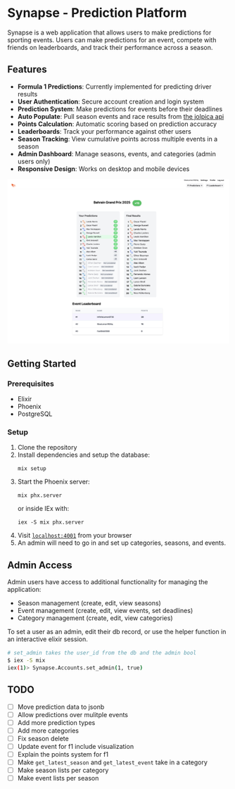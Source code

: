 # Synapse - Prediction Platform

Synapse is a web application that allows users to make predictions for sporting events. Users can make predictions for an event, compete with friends on leaderboards, and track their performance across a season.

## Features

- **Formula 1 Predictions**: Currently implemented for predicting driver results
- **User Authentication**: Secure account creation and login system
- **Prediction System**: Make predictions for events before their deadlines
- **Auto Populate**: Pull season events and race results from [the jolpica api](https://github.com/jolpica/jolpica-f1)
- **Points Calculation**: Automatic scoring based on prediction accuracy
- **Leaderboards**: Track your performance against other users
- **Season Tracking**: View cumulative points across multiple events in a season
- **Admin Dashboard**: Manage seasons, events, and categories (admin users only)
- **Responsive Design**: Works on desktop and mobile devices

![alt text](screenshot.png)

## Getting Started

### Prerequisites

- Elixir
- Phoenix
- PostgreSQL

### Setup

1. Clone the repository
2. Install dependencies and setup the database:
   ```
   mix setup
   ```
3. Start the Phoenix server:
   ```
   mix phx.server
   ```
   or inside IEx with:
   ```
   iex -S mix phx.server
   ```
4. Visit [`localhost:4001`](http://localhost:4001) from your browser
5. An admin will need to go in and set up categories, seasons, and events.

## Admin Access

Admin users have access to additional functionality for managing the application:

- Season management (create, edit, view seasons)
- Event management (create, edit, view events, set deadlines)
- Category management (create, edit, view categories)

To set a user as an admin, edit their db record, or use the helper function in an interactive elixir session.
```bash
# set_admin takes the user_id from the db and the admin bool
$ iex -S mix
iex(1)> Synapse.Accounts.set_admin(1, true)
```

## TODO
- [ ] Move prediction data to jsonb
- [ ] Allow predictions over mulitple events
- [ ] Add more prediction types
- [ ] Add more categories
- [ ] Fix season delete
- [ ] Update event for f1 include visualization
- [ ] Explain the points system for f1
- [ ] Make `get_latest_season` and `get_latest_event` take in a category
- [ ] Make season lists per category
- [ ] Make event lists per season
